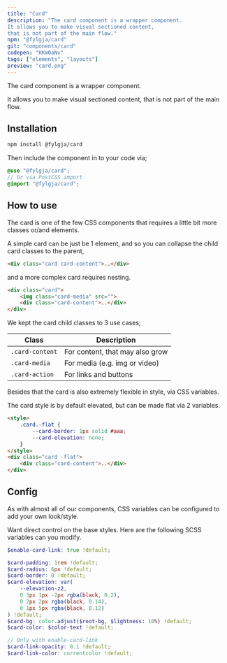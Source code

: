 ```yaml
---
title: "Card"
description: "The card component is a wrapper component.
It allows you to make visual sectioned content,
that is not part of the main flow."
npm: "@fylgja/card"
git: "components/card"
codepen: "KKmOaNv"
tags: ["elements", "layouts"]
preview: "card.png"
---
```


The card component is a wrapper component.

It allows you to make visual sectioned content,
that is not part of the main flow.

## Installation

```bash
npm install @fylgja/card
```

Then include the component in to your code via;

```scss
@use "@fylgja/card";
// Or via PostCSS import
@import "@fylgja/card";
```

## How to use

The card is one of the few CSS components that requires a little bit more
classes or/and elements.

A simple card can be just be 1 element,
and so you can collapse the child card classes to the parent,

```html
<div class="card card-content">..</div>
```

and a more complex card requires nesting.

```html
<div class="card">
    <img class="card-media" src="">
    <div class="card-content">..</div>
</div>
```

We kept the card child classes to 3 use cases;

| Class           | Description                     |
| --------------- | ------------------------------- |
| `.card-content` | For content, that may also grow |
| `.card-media`   | For media (e.g. img or video)   |
| `.card-action`  | For links and buttons           |

Besides that the card is also extremely flexible in style, via CSS variables.

The card style is by default elevated,
but can be made flat via 2 variables.

```html
<style>
    .card.-flat {
        --card-border: 1px solid #aaa;
        --card-elevation: none;
    }
</style>
<div class="card -flat">
    <div class="card-content">..</div>
</div>
```

## Config

As with almost all of our components,
CSS variables can be configured to add your own look/style.

Want direct control on the base styles.
Here are the following SCSS variables can you modify.

```scss
$enable-card-link: true !default;

$card-padding: 1rem !default;
$card-radius: 6px !default;
$card-border: 0 !default;
$card-elevation: var(
    --elevation-z2,
    0 3px 1px -2px rgba(black, 0.2),
    0 2px 2px rgba(black, 0.14),
    0 1px 5px rgba(black, 0.12)
) !default;
$card-bg: color.adjust($root-bg, $lightness: 10%) !default;
$card-color: $color-text !default;

// Only with enable-card-link
$card-link-opacity: 0.1 !default;
$card-link-color: currentcolor !default;
```
